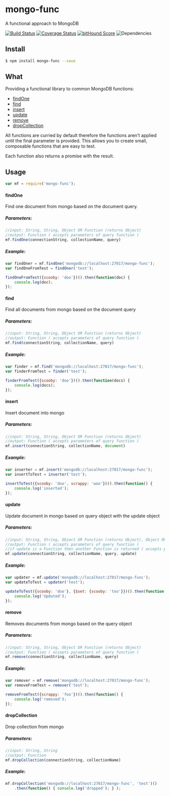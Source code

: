 # mongo-func
A functional approach to MongoDB

[![Build Status](https://travis-ci.org/scottie1984/mongo-func.svg?branch=master)](https://travis-ci.org/scottie1984/mongo-func)
[![Coverage Status](https://coveralls.io/repos/scottie1984/mongo-func/badge.svg?branch=master&service=github)](https://coveralls.io/github/scottie1984/mongo-func?branch=master)
[![bitHound Score](https://www.bithound.io/github/scottie1984/mongo-func/badges/score.svg)](https://www.bithound.io/github/scottie1984/mongo-func)
![Dependencies](https://david-dm.org/scottie1984/mongo-func.svg)


## Install

```sh
$ npm install mongo-func --save
```
## What
Providing a functional library to common MongoDB functions:
* [findOne](#findOne)
* [find](#find)
* [insert](#insert)
* [update](#update)
* [remove](#remove)
* [dropCollection](#dropCollection)

All functions are curried by default therefore the functions aren't applied until the final parameter is provided. This allows you to create small, composable functions that are easy to test. 

Each function also returns a promise with the result.
## Usage
```javascript
var mf = require('mongo-func');
```
#### findOne
Find one document from mongo based on the document query.
##### Parameters:
```javascript
//input: String, String, Object OR Function (returns Object)
//output: Function ( accepts parameters of query function )
mf.findOne(connectionString, collectionName, query)
```
##### Example:
```javascript
var findOner = mf.findOne('mongodb://localhost:27017/mongo-func');
var findOneFromTest = findOner('test');

findOneFromTest({scooby: 'doo'})().then(function(doc) {
    console.log(doc);
});
```
#### find
Find all documents from mongo based on the document query
##### Parameters:
```javascript
//input: String, String, Object OR Function (returns Object)
//output: Function ( accepts parameters of query function )
mf.find(connectionString, collectionName, query)
```
##### Example:
```javascript
var finder = mf.find('mongodb://localhost:27017/mongo-func');
var finderFromTest = finder('test');

finderFromTest({scooby: 'doo'})().then(function(docs) {
    console.log(docs);
});
```
#### insert
Insert document into mongo
##### Parameters:
```javascript
//input: String, String, Object OR Function (returns Object)
//output: Function ( accepts parameters of query function )
mf.insert(connectionString, collectionName, document)
```
##### Example:
```javascript
var inserter = mf.insert('mongodb://localhost:27017/mongo-func');
var insertToTest = inserter('test');

insertToTest({scooby: 'doo', scrappy: 'woo'})().then(function() {
    console.log('inserted');
});
```
#### update
Update document in mongo based on query object with the update object
##### Parameters:
```javascript
//input: String, String, Object OR Function (returns Object), Object OR Function (returns Object)
//output: Function ( accepts parameters of query function )
//if update is a Function then another Function is returned ( accepts parameters of update function )
mf.update(connectionString, collectionName, query, update)
```
##### Example:
```javascript
var updater = mf.update('mongodb://localhost:27017/mongo-func');
var updateToTest = updater('test');

updateToTest({scooby: 'doo'}, {$set: {scooby: 'too'}})().then(function() {
    console.log('Updated');
});
```
#### remove
Removes documents from mongo based on the query object
##### Parameters:
```javascript
//input: String, String, Object OR Function (returns Object)
//output: Function ( accepts parameters of query function )
mf.remove(connectionString, collectionName, query)
```
##### Example:
```javascript
var remover = mf.remove('mongodb://localhost:27017/mongo-func');
var removeFromTest = remover('test');

removeFromTest({scrappy: 'foo'})().then(function() {
    console.log('removed');
});
```
#### dropCollection
Drop collection from mongo
##### Parameters:
```javascript
//input: String, String
//output: Function
mf.dropCollection(connectionString, collectionName)
```
##### Example:
```javascript
mf.dropCollection('mongodb://localhost:27017/mongo-func', 'test')()
    .then(function() { console.log('dropped'); } );
```